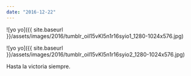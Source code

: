 ```yaml
---
date: "2016-12-22"
---
```


![yo yo]({{ site.baseurl }}/assets/images/2016/tumblr_oil15vKl5n1r16syio1_1280-1024x576.jpg)

![yo yo]({{ site.baseurl }}/assets/images/2016/tumblr_oil15vKl5n1r16syio2_1280-1024x576.jpg)

Hasta la victoria siempre.

